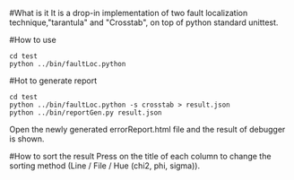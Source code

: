 #What is it
It is a drop-in implementation of two fault localization technique,"tarantula" and "Crosstab", on top of python standard unittest.

#How to use
```
cd test
python ../bin/faultLoc.python
```

#Hot to generate report
```
cd test
python ../bin/faultLoc.python -s crosstab > result.json
python ../bin/reportGen.py result.json
```
Open the newly generated errorReport.html file and the result of debugger is shown.

#How to sort the result
Press on the title of each column to change the sorting method (Line / File / Hue (chi2, phi, sigma)).